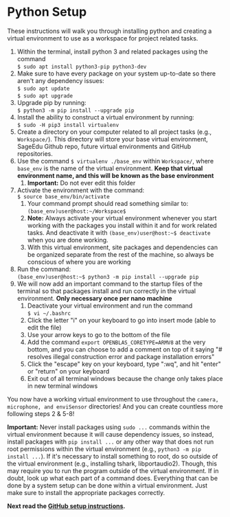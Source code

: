 # Python Setup

These instructions will walk you through installing python and creating a virtual environment to use as a workspace for project related tasks.
 
1. Within the terminal, install python 3 and related packages using the command  
    `$ sudo apt install python3-pip python3-dev`
2. Make sure to have every package on your system up-to-date so there aren't any dependency issues:  
    `$ sudo apt update`  
    `$ sudo apt upgrade`
3. Upgrade pip by running:  
    `$ python3 -m pip install --upgrade pip`
4. Install the ability to construct a virtual environment by running:  
    `$ sudo -H pip3 install virtualenv`
5. Create a directory on your computer related to all project tasks (e.g., `Workspace/`). This directory will store your base virtual environment, SageEdu Github repo, future virtual environments and GitHub repositories. 
6. Use the command `$ virtualenv ./base_env` within `Workspace/`, where `base_env` is the name of the virtual environment. **Keep that virtual environment name, and this will be known as the base environment**
	1. **Important:** Do not ever edit this folder
7. Activate the environment with the command:  
    `$ source base_env/bin/activate`
	1. Your command prompt should read something similar to:  
	    `(base_env)user@host:~/Workspace$`
	2. **Note:** Always activate your virtual environment whenever you start working with the packages you install within it and for work related tasks. And deactivate it with `(base_env)user@host:~$ deactivate` when you are done working.
	3. With this virtual environment, site packages and dependencies can be organized separate from the rest of the machine, so always be conscious of where you are working
8. Run the command:  
    `(base_env)user@host:~$ python3 -m pip install --upgrade pip`
9. We will now add an important command to the startup files of the terminal so that packages install and run correctly in the virtual environment. **Only necessary once per nano machine**
	1. Deactivate your virtual environment and run the command  
	    `$ vi ~/.bashrc` 
	2. Click the letter "i" on your keyboard to go into insert mode (able to edit the file)
	3. Use your arrow keys to go to the bottom of the file
	4. Add the command `export OPENBLAS_CORETYPE=ARMV8` at the very bottom, and you can choose to add a comment on top of it saying "# resolves illegal construction error and package installation errors"
	5. Click the "escape" key on your keyboard, type ":wq", and hit "enter" or "return" on your keyboard
	6. Exit out of all terminal windows because the change only takes place in new terminal windows 

You now have a working virtual environment to use throughout the `camera, microphone, and enviSensor` directories! And you can create countless more following steps 2 & 5-8!

**Important:** Never install packages using `sudo ...` commands within the virtual environment because it will cause dependency issues, so instead, install packages with `pip install ...` or any other way that does not run root permissions within the virtual environment (e.g., `python3 -m pip install ...`). If it's necessary to install something to root, do so outside of the virtual environment (e.g., installing tshark, libportaudio2). Though, this may require you to run the program outside of the virtual environment. If in doubt, look up what each part of a command does. Everything that can be done by a system setup can be done within a virtual environment. Just make sure to install the appropriate packages correctly.

**Next read the [GitHub setup instructions](https://github.com/ddiLab/SageEdu/blob/main/setup/general/githubSetup.md).**
